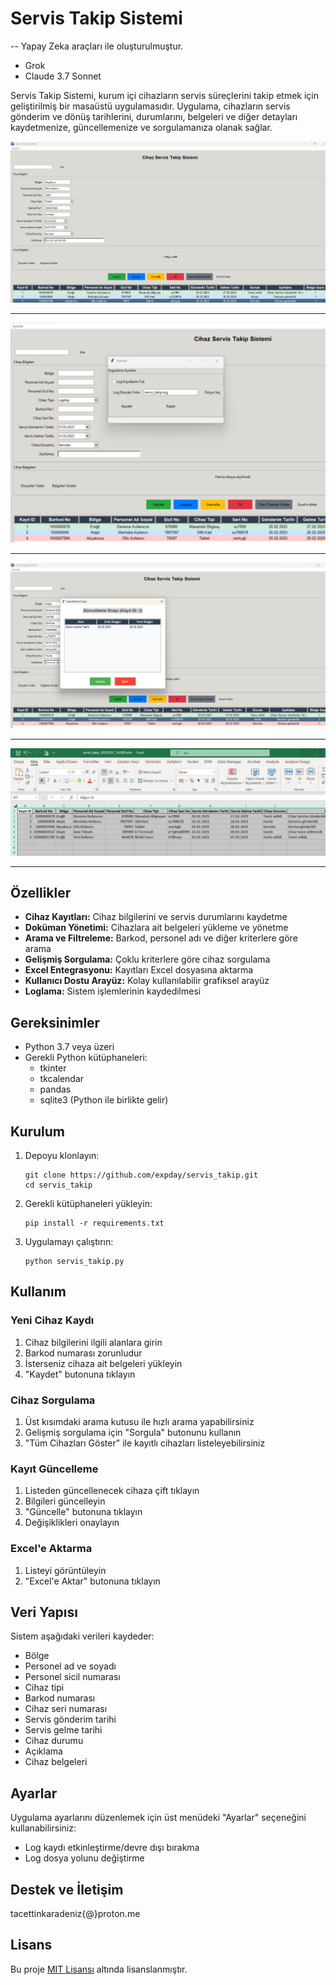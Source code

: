 # Servis Takip Sistemi

-- Yapay Zeka araçları ile oluşturulmuştur.
- Grok
- Claude 3.7 Sonnet


Servis Takip Sistemi, kurum içi cihazların servis süreçlerini takip etmek için geliştirilmiş bir masaüstü uygulamasıdır. Uygulama, cihazların servis gönderim ve dönüş tarihlerini, durumlarını, belgeleri ve diğer detayları kaydetmenize, güncellemenize ve sorgulamanıza olanak sağlar.

![Servis Takip Sistemi](screenshots/anauygulama.png)

--------------------------------------------------------------------------------------------------------------------------------------------------------------

![Servis Takip Sistemi](screenshots/ayar.png)

--------------------------------------------------------------------------------------------------------------------------------------------------------------

![Servis Takip Sistemi](screenshots/guncelle.png)

--------------------------------------------------------------------------------------------------------------------------------------------------------------

![Servis Takip Sistemi](screenshots/excel.png)

--------------------------------------------------------------------------------------------------------------------------------------------------------------


## Özellikler

- **Cihaz Kayıtları:** Cihaz bilgilerini ve servis durumlarını kaydetme
- **Doküman Yönetimi:** Cihazlara ait belgeleri yükleme ve yönetme
- **Arama ve Filtreleme:** Barkod, personel adı ve diğer kriterlere göre arama
- **Gelişmiş Sorgulama:** Çoklu kriterlere göre cihaz sorgulama
- **Excel Entegrasyonu:** Kayıtları Excel dosyasına aktarma
- **Kullanıcı Dostu Arayüz:** Kolay kullanılabilir grafiksel arayüz
- **Loglama:** Sistem işlemlerinin kaydedilmesi

## Gereksinimler

- Python 3.7 veya üzeri
- Gerekli Python kütüphaneleri:
  - tkinter
  - tkcalendar
  - pandas
  - sqlite3 (Python ile birlikte gelir)

## Kurulum

1. Depoyu klonlayın:
   ```
   git clone https://github.com/expday/servis_takip.git
   cd servis_takip
   ```

2. Gerekli kütüphaneleri yükleyin:
   ```
   pip install -r requirements.txt
   ```

3. Uygulamayı çalıştırın:
   ```
   python servis_takip.py
   ```

## Kullanım

### Yeni Cihaz Kaydı
1. Cihaz bilgilerini ilgili alanlara girin
2. Barkod numarası zorunludur
3. İsterseniz cihaza ait belgeleri yükleyin
4. "Kaydet" butonuna tıklayın

### Cihaz Sorgulama
1. Üst kısımdaki arama kutusu ile hızlı arama yapabilirsiniz
2. Gelişmiş sorgulama için "Sorgula" butonunu kullanın
3. "Tüm Cihazları Göster" ile kayıtlı cihazları listeleyebilirsiniz

### Kayıt Güncelleme
1. Listeden güncellenecek cihaza çift tıklayın
2. Bilgileri güncelleyin
3. "Güncelle" butonuna tıklayın
4. Değişiklikleri onaylayın

### Excel'e Aktarma
1. Listeyi görüntüleyin
2. "Excel'e Aktar" butonuna tıklayın

## Veri Yapısı

Sistem aşağıdaki verileri kaydeder:
- Bölge
- Personel ad ve soyadı
- Personel sicil numarası
- Cihaz tipi
- Barkod numarası
- Cihaz seri numarası
- Servis gönderim tarihi
- Servis gelme tarihi
- Cihaz durumu
- Açıklama
- Cihaz belgeleri

## Ayarlar

Uygulama ayarlarını düzenlemek için üst menüdeki "Ayarlar" seçeneğini kullanabilirsiniz:
- Log kaydı etkinleştirme/devre dışı bırakma
- Log dosya yolunu değiştirme

## Destek ve İletişim

tacettinkaradeniz{@}proton.me

## Lisans

Bu proje [MIT Lisansı](LICENSE) altında lisanslanmıştır.
